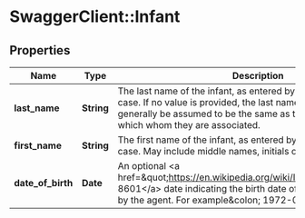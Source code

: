 # SwaggerClient::Infant

## Properties
Name | Type | Description | Notes
------------ | ------------- | ------------- | -------------
**last_name** | **String** | The last name of the infant, as entered by the agent, in upper-case. If no value is provided, the last name of the infant can generally be assumed to be the same as that of the traveler which whom they are associated. | [optional] 
**first_name** | **String** | The first name of the infant, as entered by the agent, in upper-case. May include middle names, initials or prefixes. | [optional] 
**date_of_birth** | **Date** | An optional &lt;a href&#x3D;\&quot;https://en.wikipedia.org/wiki/ISO_8601\&quot;&gt;ISO 8601&lt;/a&gt; date indicating the birth date of the infant, as provided by the agent. For example&amp;colon; 1972-02-19. | [optional] 


